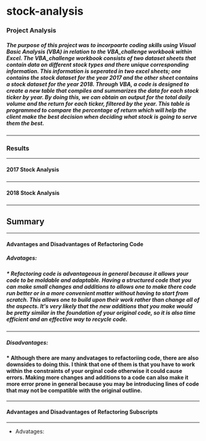 # stock-analysis
### Project Analysis
##### The  purpose of this project was to incorpoarte coding skills using Visual Basic Analysis (VBA) in relation to the VBA_challenge workbook within Excel. The VBA_challenge workbook consists of two dataset sheets that contain data on different stock types and there unique corresponding information. This information is seperated in two excel sheets; one contains the stock dataset for the year 2017 and the other sheet contains a stock dataset for the year 2018. Through VBA, a code is designed to create a new table that compiles and summarizes the data for each stock ticker by year. By doing this, we can obtain an output for the total daily volume and the return for each ticker, filtered by the year. This table is programmed to compare the percentage of return which will help the client make the best decision when deciding what stock is going to serve them the best. 
---
### Results
---
#### 2017 Stock Analysis
#####
---
#### 2018 Stock Analysis
#####
---
## Summary
---
#### Advantages and Disadvantages of Refactoring Code

##### Advatages:
##### * Refactoring code is advantageous in general because it allows your code to be moldable and adaptable. Having a structured code that you can make small changes and additions to allows one to make there code run better or in a more convenient matter without having to start from scratch. This allows one to build upon their work rather than change all of the aspects. It's very likely that the new additions that you make would be pretty similar in the foundation of your original code, so it is also time efficient and an effective way to recycle code.
---
##### Disadvantages:
#### * Although there are many andvatages to refactoriing code, there are also downsides to doing this. I think that one of them is that you have to work within the constraints of your orginal code otherwise it could cause errors. Making more changes and additions to a code can also make it more error prone in general because you may be introducing lines of code that may not be compatible with the original outline.
---
#### Advantages and Disadvantages of Refactoring Subscripts
---
* Advatages:

